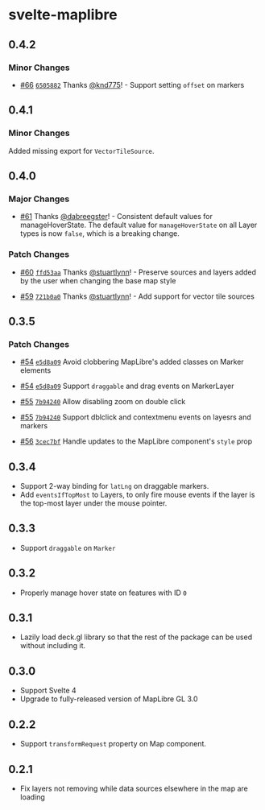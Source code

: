 # svelte-maplibre

## 0.4.2

### Minor Changes

- [#66](https://github.com/dimfeld/svelte-maplibre/pull/66) [`6505882`](https://github.com/dimfeld/svelte-maplibre/commit/650588281c4bd0d90d81079071d187d82eec319d) Thanks [@knd775](https://github.com/knd775)! - Support setting `offset` on markers

## 0.4.1

### Minor Changes

Added missing export for `VectorTileSource`.

## 0.4.0

### Major Changes

- [#61](https://github.com/dimfeld/svelte-maplibre/pull/61) Thanks [@dabreegster](https://github.com/dabreegster)! - Consistent default values for manageHoverState. The default value for `manageHoverState` on all Layer types is now `false`, which is a breaking change.

### Patch Changes

- [#60](https://github.com/dimfeld/svelte-maplibre/pull/60) [`ffd53aa`](https://github.com/dimfeld/svelte-maplibre/commit/ffd53aafb462677e12b3aa4f6ce4d3233e185f83) Thanks [@stuartlynn](https://github.com/stuartlynn)! - Preserve sources and layers added by the user when changing the base map style

- [#59](https://github.com/dimfeld/svelte-maplibre/pull/59) [`721b0a0`](https://github.com/dimfeld/svelte-maplibre/commit/721b0a0929a23a5308e4bd2e91365500ab2b0fa4) Thanks [@stuartlynn](https://github.com/stuartlynn)! - Add support for vector tile sources

## 0.3.5

### Patch Changes

- [#54](https://github.com/dimfeld/svelte-maplibre/pull/54) [`e5d8a09`](https://github.com/dimfeld/svelte-maplibre/commit/e5d8a0957c0b73ff65ed7b4a91d77d79a6b057c8) Avoid clobbering MapLibre's added classes on Marker elements

- [#54](https://github.com/dimfeld/svelte-maplibre/pull/54) [`e5d8a09`](https://github.com/dimfeld/svelte-maplibre/commit/e5d8a0957c0b73ff65ed7b4a91d77d79a6b057c8) Support `draggable` and drag events on MarkerLayer

- [#55](https://github.com/dimfeld/svelte-maplibre/pull/55) [`7b94240`](https://github.com/dimfeld/svelte-maplibre/commit/7b9424077c4797386b9f6adbd3e2dcc61b48b6b6) Allow disabling zoom on double click

- [#55](https://github.com/dimfeld/svelte-maplibre/pull/55) [`7b94240`](https://github.com/dimfeld/svelte-maplibre/commit/7b9424077c4797386b9f6adbd3e2dcc61b48b6b6) Support dblclick and contextmenu events on layesrs and markers

- [#56](https://github.com/dimfeld/svelte-maplibre/pull/56) [`3cec7bf`](https://github.com/dimfeld/svelte-maplibre/commit/3cec7bf9441a6dfb7d2d648a5b27b456d9fd2837) Handle updates to the MapLibre component's `style` prop

## 0.3.4

- Support 2-way binding for `latLng` on draggable markers.
- Add `eventsIfTopMost` to Layers, to only fire mouse events if the layer is the top-most layer under the mouse pointer.

## 0.3.3

- Support `draggable` on `Marker`

## 0.3.2

- Properly manage hover state on features with ID `0`

## 0.3.1

- Lazily load deck.gl library so that the rest of the package can be used without including it.

## 0.3.0

- Support Svelte 4
- Upgrade to fully-released version of MapLibre GL 3.0

## 0.2.2

- Support `transformRequest` property on Map component.

## 0.2.1

- Fix layers not removing while data sources elsewhere in the map are loading
